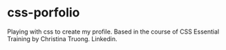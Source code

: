 # css-porfolio
Playing with css to create my profile.  Based in the course of CSS Essential Training by Christina Truong. Linkedin.
